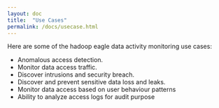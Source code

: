 ```yaml
---
layout: doc
title:  "Use Cases" 
permalink: /docs/usecase.html
---
```

Here are some of the hadoop eagle data activity monitoring use cases:

+ Anomalous access detection.
+ Monitor data access traffic. 
+ Discover intrusions and security breach.
+ Discover and prevent sensitive data loss and leaks.
+ Monitor data access based on user behaviour patterns
+ Ability to analyze access logs for audit purpose